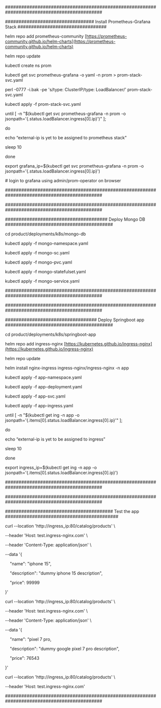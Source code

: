 ############################################################################################

################################# Install Prometheus-Grafana Stack #################################

helm repo add prometheus-community [https://prometheus-community.github.io/helm-charts](https://prometheus-community.github.io/helm-charts)

helm repo update

kubectl create ns prom

kubectl get svc prometheus-grafana -o yaml -n prom > prom-stack-svc.yaml

perl -0777 -i.bak -pe 's/type: ClusterIP/type: LoadBalancer/' prom-stack-svc.yaml

kubectl apply -f prom-stack-svc.yaml

until \[ -n "$(kubectl get svc prometheus-grafana -n prom -o jsonpath='{.status.loadBalancer.ingress\[0\].ip}')" \];

do

echo “external-ip is yet to be assigned to prometheus stack"

sleep 10

done

export grafana\_ip=$(kubectl get svc prometheus-grafana -n prom -o jsonpath='{.status.loadBalancer.ingress\[0\].ip}')

\# login to grafana using admin/prom-operator on browser

############################################################################################

############################################################################################

###################################### Deploy Mongo DB ########################################

cd product/deployments/k8s/mongo-db

kubectl apply -f mongo-namespace.yaml

kubectl apply -f mongo-sc.yaml

kubectl apply -f mongo-pvc.yaml

kubectl apply -f mongo-statefulset.yaml

kubectl apply -f mongo-service.yaml

############################################################################################

############################################################################################

################################## Deploy Springboot app ########################################

cd product/deployments/k8s/springboot-app

helm repo add ingress-nginx [https://kubernetes.github.io/ingress-nginx](https://kubernetes.github.io/ingress-nginx)

helm repo update

helm install nginx-ingress ingress-nginx/ingress-nginx -n app

kubectl apply -f app-namespace.yaml

kubectl apply -f app-deployment.yaml

kubectl apply -f app-svc.yaml

kubectl apply -f app-ingress.yaml

until \[ -n "$(kubectl get ing -n app -o jsonpath='{.items\[0\].status.loadBalancer.ingress\[0\].ip}'" \];

do

echo “external-ip is yet to be assigned to ingress”

sleep 10

done

export ingress\_ip=$(kubectl get ing -n app -o jsonpath='{.items\[0\].status.loadBalancer.ingress\[0\].ip}')

############################################################################################

############################################################################################

######################################## Test the app ##########################################

curl --location 'http://ingress\_ip:80/catalog/products' \\

\--header 'Host: test.ingress-nginx.com' \\

\--header 'Content-Type: application/json' \\

\--data '{

    "name": "iphone 15",

    "description": "dummy iphone 15 description",

    "price": 99999

}'

curl --location 'http://ingress\_ip:80/catalog/products' \\

\--header 'Host: test.ingress-nginx.com' \\

\--header 'Content-Type: application/json' \\

\--data '{

    "name": “pixel 7 pro,

    "description": "dummy google pixel 7 pro description",

    "price": 76543

}'

curl --location 'http://ingress\_ip:80/catalog/products' \\

\--header 'Host: test.ingress-nginx.com'

############################################################################################
